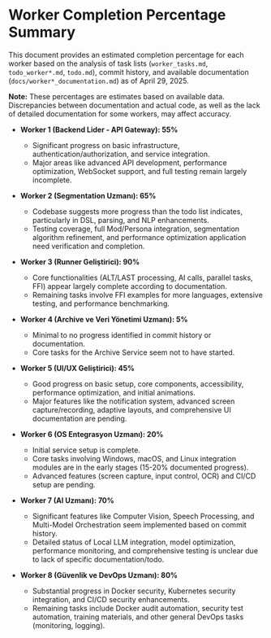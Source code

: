 # Worker Completion Percentage Summary

This document provides an estimated completion percentage for each worker based on the analysis of task lists (`worker_tasks.md`, `todo_worker*.md`, `todo.md`), commit history, and available documentation (`docs/worker*_documentation.md`) as of April 29, 2025.

**Note:** These percentages are estimates based on available data. Discrepancies between documentation and actual code, as well as the lack of detailed documentation for some workers, may affect accuracy.

- **Worker 1 (Backend Lider - API Gateway): 55%**
  - Significant progress on basic infrastructure, authentication/authorization, and service integration.
  - Major areas like advanced API development, performance optimization, WebSocket support, and full testing remain largely incomplete.

- **Worker 2 (Segmentation Uzmanı): 65%**
  - Codebase suggests more progress than the todo list indicates, particularly in DSL, parsing, and NLP enhancements.
  - Testing coverage, full Mod/Persona integration, segmentation algorithm refinement, and performance optimization application need verification and completion.

- **Worker 3 (Runner Geliştirici): 90%**
  - Core functionalities (ALT/LAST processing, AI calls, parallel tasks, FFI) appear largely complete according to documentation.
  - Remaining tasks involve FFI examples for more languages, extensive testing, and performance benchmarking.

- **Worker 4 (Archive ve Veri Yönetimi Uzmanı): 5%**
  - Minimal to no progress identified in commit history or documentation.
  - Core tasks for the Archive Service seem not to have started.

- **Worker 5 (UI/UX Geliştirici): 45%**
  - Good progress on basic setup, core components, accessibility, performance optimization, and initial animations.
  - Major features like the notification system, advanced screen capture/recording, adaptive layouts, and comprehensive UI documentation are pending.

- **Worker 6 (OS Entegrasyon Uzmanı): 20%**
  - Initial service setup is complete.
  - Core tasks involving Windows, macOS, and Linux integration modules are in the early stages (15-20% documented progress).
  - Advanced features (screen capture, input control, OCR) and CI/CD setup are pending.

- **Worker 7 (AI Uzmanı): 70%**
  - Significant features like Computer Vision, Speech Processing, and Multi-Model Orchestration seem implemented based on commit history.
  - Detailed status of Local LLM integration, model optimization, performance monitoring, and comprehensive testing is unclear due to lack of specific documentation/todo.

- **Worker 8 (Güvenlik ve DevOps Uzmanı): 80%**
  - Substantial progress in Docker security, Kubernetes security integration, and CI/CD security enhancements.
  - Remaining tasks include Docker audit automation, security test automation, training materials, and other general DevOps tasks (monitoring, logging).

